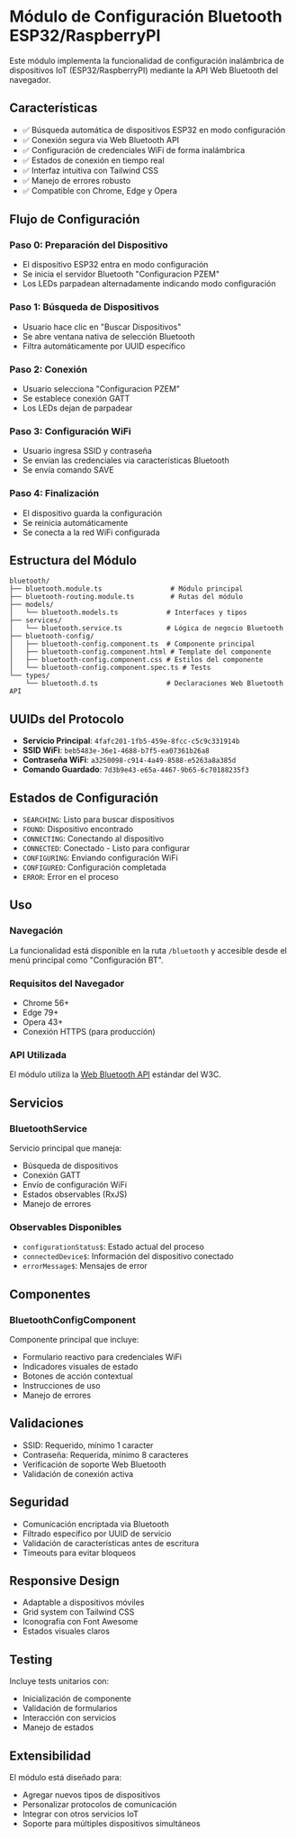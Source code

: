 # Módulo de Configuración Bluetooth ESP32/RaspberryPI

Este módulo implementa la funcionalidad de configuración inalámbrica de dispositivos IoT (ESP32/RaspberryPI) mediante la API Web Bluetooth del navegador.

## Características

- ✅ Búsqueda automática de dispositivos ESP32 en modo configuración
- ✅ Conexión segura via Web Bluetooth API
- ✅ Configuración de credenciales WiFi de forma inalámbrica
- ✅ Estados de conexión en tiempo real
- ✅ Interfaz intuitiva con Tailwind CSS
- ✅ Manejo de errores robusto
- ✅ Compatible con Chrome, Edge y Opera

## Flujo de Configuración

### Paso 0: Preparación del Dispositivo

- El dispositivo ESP32 entra en modo configuración
- Se inicia el servidor Bluetooth "Configuracion PZEM"
- Los LEDs parpadean alternadamente indicando modo configuración

### Paso 1: Búsqueda de Dispositivos

- Usuario hace clic en "Buscar Dispositivos"
- Se abre ventana nativa de selección Bluetooth
- Filtra automáticamente por UUID específico

### Paso 2: Conexión

- Usuario selecciona "Configuracion PZEM"
- Se establece conexión GATT
- Los LEDs dejan de parpadear

### Paso 3: Configuración WiFi

- Usuario ingresa SSID y contraseña
- Se envían las credenciales via características Bluetooth
- Se envía comando SAVE

### Paso 4: Finalización

- El dispositivo guarda la configuración
- Se reinicia automáticamente
- Se conecta a la red WiFi configurada

## Estructura del Módulo

```
bluetooth/
├── bluetooth.module.ts                 # Módulo principal
├── bluetooth-routing.module.ts         # Rutas del módulo
├── models/
│   └── bluetooth.models.ts            # Interfaces y tipos
├── services/
│   └── bluetooth.service.ts           # Lógica de negocio Bluetooth
├── bluetooth-config/
│   ├── bluetooth-config.component.ts  # Componente principal
│   ├── bluetooth-config.component.html # Template del componente
│   ├── bluetooth-config.component.css # Estilos del componente
│   └── bluetooth-config.component.spec.ts # Tests
└── types/
    └── bluetooth.d.ts                 # Declaraciones Web Bluetooth API
```

## UUIDs del Protocolo

- **Servicio Principal**: `4fafc201-1fb5-459e-8fcc-c5c9c331914b`
- **SSID WiFi**: `beb5483e-36e1-4688-b7f5-ea07361b26a8`
- **Contraseña WiFi**: `a3250098-c914-4a49-8588-e5263a8a385d`
- **Comando Guardado**: `7d3b9e43-e65a-4467-9b65-6c70188235f3`

## Estados de Configuración

- `SEARCHING`: Listo para buscar dispositivos
- `FOUND`: Dispositivo encontrado
- `CONNECTING`: Conectando al dispositivo
- `CONNECTED`: Conectado - Listo para configurar
- `CONFIGURING`: Enviando configuración WiFi
- `CONFIGURED`: Configuración completada
- `ERROR`: Error en el proceso

## Uso

### Navegación

La funcionalidad está disponible en la ruta `/bluetooth` y accesible desde el menú principal como "Configuración BT".

### Requisitos del Navegador

- Chrome 56+
- Edge 79+
- Opera 43+
- Conexión HTTPS (para producción)

### API Utilizada

El módulo utiliza la [Web Bluetooth API](https://developer.mozilla.org/en-US/docs/Web/API/Web_Bluetooth_API) estándar del W3C.

## Servicios

### BluetoothService

Servicio principal que maneja:

- Búsqueda de dispositivos
- Conexión GATT
- Envío de configuración WiFi
- Estados observables (RxJS)
- Manejo de errores

### Observables Disponibles

- `configurationStatus$`: Estado actual del proceso
- `connectedDevice$`: Información del dispositivo conectado
- `errorMessage$`: Mensajes de error

## Componentes

### BluetoothConfigComponent

Componente principal que incluye:

- Formulario reactivo para credenciales WiFi
- Indicadores visuales de estado
- Botones de acción contextual
- Instrucciones de uso
- Manejo de errores

## Validaciones

- SSID: Requerido, mínimo 1 caracter
- Contraseña: Requerida, mínimo 8 caracteres
- Verificación de soporte Web Bluetooth
- Validación de conexión activa

## Seguridad

- Comunicación encriptada via Bluetooth
- Filtrado específico por UUID de servicio
- Validación de características antes de escritura
- Timeouts para evitar bloqueos

## Responsive Design

- Adaptable a dispositivos móviles
- Grid system con Tailwind CSS
- Iconografía con Font Awesome
- Estados visuales claros

## Testing

Incluye tests unitarios con:

- Inicialización de componente
- Validación de formularios
- Interacción con servicios
- Manejo de estados

## Extensibilidad

El módulo está diseñado para:

- Agregar nuevos tipos de dispositivos
- Personalizar protocolos de comunicación
- Integrar con otros servicios IoT
- Soporte para múltiples dispositivos simultáneos
